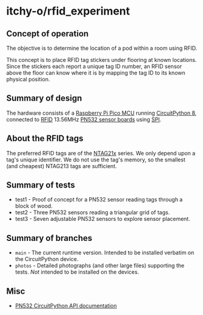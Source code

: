 # itchy-o/rfid_experiment

## Concept of operation
The objective is to determine the location of a pod within a room using RFID.

This concept is to place RFID tag stickers under flooring at known locations.
Since the stickers each report a unique tag ID number, an RFID sensor above the floor
can know where it is by mapping the tag ID to its known physical position.

## Summary of design
The hardware consists of a
[Raspberry Pi Pico MCU](https://www.raspberrypi.com/products/raspberry-pi-pico/)
running
[CircuitPython 8](https://circuitpython.org/),
connected to
[RFID](https://en.wikipedia.org/wiki/Radio-frequency_identification)
13.56MHz
[PN532 sensor boards](https://www.ebay.com/sch/i.html?_nkw=pn532)
using
[SPI](https://en.wikipedia.org/wiki/Serial_Peripheral_Interface).

## About the RFID tags
The preferred RFID tags are of the
[NTAG21x](https://www.nxp.com/products/rfid-nfc/nfc-hf/ntag-for-tags-and-labels/ntag-213-215-216-nfc-forum-type-2-tag-compliant-ic-with-144-504-888-bytes-user-memory:NTAG213_215_216)
series.
We only depend upon a tag's unique identifier.
We do not use the tag's memory, so the smallest (and cheapest) NTAG213 tags are sufficient.

## Summary of tests
- test1 - Proof of concept for a PN532 sensor reading tags through a block of wood.
- test2 - Three PN532 sensors reading a triangular grid of tags.
- test3 - Seven adjustable PN532 sensors to explore sensor placement.

## Summary of branches
- `main` - The current runtime version.  Intended to be installed verbatim on the CircuitPython device.
- `photos` - Detailed photographs (and other large files) supporting the tests.  _Not_ intended to be installed on the devices.

## Misc
- [PN532 CircuitPython API documentation](https://docs.circuitpython.org/projects/pn532/en/latest/api.html)

